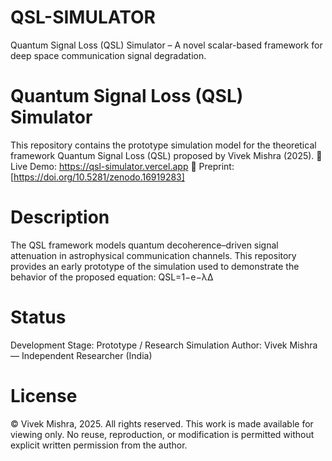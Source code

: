 # QSL-SIMULATOR
Quantum Signal Loss (QSL) Simulator – A novel scalar-based framework for deep space communication signal degradation.

# Quantum Signal Loss (QSL) Simulator
This repository contains the prototype simulation model for the theoretical framework Quantum Signal Loss (QSL) proposed by Vivek Mishra (2025).
🔗 Live Demo: https://qsl-simulator.vercel.app
📄 Preprint: [https://doi.org/10.5281/zenodo.16919283]

# Description
The QSL framework models quantum decoherence–driven signal attenuation in astrophysical communication channels. This repository provides an early prototype of the simulation used to demonstrate the behavior of the proposed equation:
                                                                          QSL=1−e−λΔ

# Status
Development Stage: Prototype / Research Simulation
Author: Vivek Mishra — Independent Researcher (India)

# License
© Vivek Mishra, 2025. All rights reserved.
This work is made available for viewing only. No reuse, reproduction, or modification is permitted without explicit written permission from the author.
